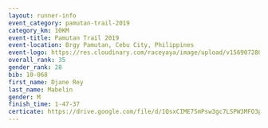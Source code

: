```yaml
---
layout: runner-info 
event_category: pamutan-trail-2019 
category_km: 10KM 
event-title: Pamutan Trail 2019 
event-location: Brgy Pamutan, Cebu City, Philippines 
event-logo: https://res.cloudinary.com/raceyaya/image/upload/v1569072806/logo/pamutan-trail_d8abrj.jpg 
overall_rank: 35
gender_rank: 28
bib: 10-068
first_name: Djane Rey
last_name: Mabelin
gender: M
finish_time: 1-47-37
certicate: https://drive.google.com/file/d/1QsxCIME75mPsw3gc7LSPW3MFO3pyeBYz/view?usp=sharing
---
```

